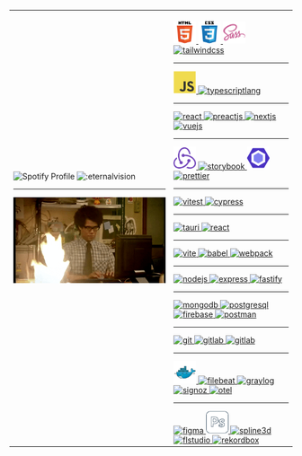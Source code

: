 <div align="center">
  <table>
    <tr>
      <td valign="middle">
        <img
          src="https://spotify-github-profile.kittinanx.com/api/view?uid=31csja3bnd7oq3igyhi5xauxdceu&cover_image=true&theme=default&show_offline=true&background_color=121212&interchange=false&bar_color=53b14f&bar_color_cover=false"
          alt="Spotify Profile" />
        <img
          src="https://count.getloli.com/get/@:eternalvision"
          alt=":eternalvision" />
        <hr/>
        <img src="./fire.gif" />
      </td>
      <td valign="top">
      </br>
        <a href="https://www.w3.org/html/" target="_blank" rel="noreferrer">
          <img
            src="https://raw.githubusercontent.com/devicons/devicon/master/icons/html5/html5-original-wordmark.svg"
            alt="html5"
            width="40"
            height="40" />
        </a>
        <a href="https://www.w3schools.com/css/" target="_blank" rel="noreferrer">
          <img
            src="https://raw.githubusercontent.com/devicons/devicon/master/icons/css3/css3-original-wordmark.svg"
            alt="css3"
            width="40"
            height="40" />
        </a>
        <a href="https://sass-lang.com" target="_blank" rel="noreferrer">
          <img
            src="https://raw.githubusercontent.com/devicons/devicon/master/icons/sass/sass-original.svg"
            alt="sass"
            width="40"
            height="40" />
        </a>
        <a href="https://tailwindcss.com/" target="_blank" rel="noreferrer">
          <img
            src="https://tailwindcss.com/favicons/apple-touch-icon.png"
            alt="tailwindcss"
            width="50"
            height="40" />
        </a>
        <hr/>
        <a
          href="https://developer.mozilla.org/en-US/docs/Web/JavaScript"
          target="_blank"
          rel="noreferrer">
          <img
            src="https://raw.githubusercontent.com/devicons/devicon/master/icons/javascript/javascript-original.svg"
            alt="javascript"
            width="40"
            height="40" />
        </a>
        <a href="https://www.typescriptlang.org/" target="_blank" rel="noreferrer">
          <img
            src="https://www.typescriptlang.org/favicon.ico"
            alt="typescriptlang"
            width="40"
            height="40" />
        </a>
        <hr/>
        <a href="https://react.dev/" target="_blank" rel="noreferrer">
          <img
            src="https://react.dev/favicon.ico"
            alt="react"
            width="40"
            height="40" />
        </a>
        <a href="https://preactjs.com/" target="_blank" rel="noreferrer">
          <img
            src="https://preactjs.com/favicon.ico"
            alt="preactjs"
            width="40"
            height="40" />
        </a>
        <a href="https://nextjs.org/" target="_blank" rel="noreferrer">
          <img
            src="https://nextjs.org/favicon.ico"
            alt="nextjs"
            width="40"
            height="40" />
        </a>
        <a href="https://vuejs.org/" target="_blank" rel="noreferrer">
          <img
            src="https://vuejs.org/logo.svg"
            alt="vuejs"
            width="40"
            height="40" />
        </a>
        <hr/>
        <a href="https://redux.js.org/" target="_blank" rel="noreferrer">
          <img
            src="https://raw.githubusercontent.com/devicons/devicon/master/icons/redux/redux-original.svg"
            alt="redux"
            width="40"
            height="40" />
        </a>
        <a href="https://storybook.js.org/" target="_blank" rel="noreferrer">
          <img
            src="https://storybook.js.org/icon.svg"
            alt="storybook"
            width="40"
            height="40" />
        </a>
        <a href="https://eslint.org/" target="_blank" rel="noreferrer">
          <img
            src="https://raw.githubusercontent.com/devicons/devicon/master/icons/eslint/eslint-original.svg"
            alt="eslint"
            width="40"
            height="40" />
        </a>
        <a href="https://prettier.io/" target="_blank" rel="noreferrer">
          <img
            src="https://prettier.io/icon.png"
            alt="prettier"
            width="40"
            height="40" />
        </a>
        <hr/>
        <a href="https://vitest.dev/" target="_blank" rel="noreferrer">
          <img
            src="https://vitest.dev/logo.svg"
            alt="vitest"
            width="40"
            height="40" />
        </a>
        <a href="https://www.cypress.io/" target="_blank" rel="noreferrer">
          <img
            src="https://www.cypress.io/favicon.ico"
            alt="cypress"
            width="40"
            height="40" />
        </a>
        <hr/>
        <a href="https://tauri.app/" target="_blank" rel="noreferrer">
          <img
            src="https://tauri.app/favicon.svg"
            alt="tauri"
            width="40"
            height="40" />
        </a>
        <a href="https://www.electronjs.org/" target="_blank" rel="noreferrer">
          <img
            src="https://www.electronjs.org/assets/img/favicon.ico"
            alt="react"
            width="40"
            height="40" />
        </a>
        <hr/>
        <a href="https://vite.dev/" target="_blank" rel="noreferrer">
          <img
            src="https://vite.dev/logo.svg"
            alt="vite"
            width="40"
            height="40" />
        </a>
        <a href="https://babeljs.io/" target="_blank" rel="noreferrer">
          <img
            src="https://babeljs.io/img/favicon.png"
            alt="babel"
            width="40"
            height="40" />
        </a>
        <a href="https://webpack.js.org/" target="_blank" rel="noreferrer">
          <img
            src="https://webpack.js.org/icon_150x150.png"
            alt="webpack"
            width="40"
            height="40" />
        </a>
        <hr/>
        <a href="https://nodejs.org" target="_blank" rel="noreferrer">
          <img
            src="https://nodejs.org/static/images/favicons/favicon.png"
            alt="nodejs"
            width="40"
            height="40" />
        </a>
        <a href="https://expressjs.com/" target="_blank" rel="noreferrer">
          <img
            src="https://expressjs.com/images/favicon.png"
            alt="express"
            width="40"
            height="40" />
        </a>
        <a href="https://fastify.dev/" target="_blank" rel="noreferrer">
          <img
            src="https://fastify.io/img/logos/fastify-black.svg"
            alt="fastify"
            width="80"
            height="40" />
        </a>
        <hr/>
        <a href="https://www.mongodb.com/" target="_blank" rel="noreferrer">
          <img
            src="https://www.mongodb.com/assets/images/global/favicon.ico"
            alt="mongodb"
            width="40"
            height="40" />
        </a>
        <a href="https://www.postgresql.org/">
          <img
            src="https://www.postgresql.org/favicon.ico"
            width="40"
            height="40"
            alt="postgresql" />
        </a>
        <a href="https://firebase.google.com/" target="_blank" rel="noreferrer">
          <img
            src="https://www.vectorlogo.zone/logos/firebase/firebase-icon.svg"
            alt="firebase"
            width="40"
            height="40" />
        </a>
        <a href="https://postman.com" target="_blank" rel="noreferrer">
          <img
            src="https://voyager.postman.com/logo/postman-logo-icon-orange.svg"
            alt="postman"
            width="40"
            height="40" />
        </a>
        <hr/>
        <a href="https://git-scm.com/" target="_blank" rel="noreferrer">
          <img
            src="https://www.vectorlogo.zone/logos/git-scm/git-scm-icon.svg"
            alt="git"
            width="40"
            height="40" />
        </a>
        <a href="https://github.com/" target="_blank" rel="noreferrer">
          <img
            src="https://github.githubassets.com/favicons/favicon-dark.svg"
            alt="gitlab"
            width="40"
            height="40" />
        </a>
        <a href="https://about.gitlab.com/" target="_blank" rel="noreferrer">
          <img
            src="https://about.gitlab.com/images/ico/favicon.ico"
            alt="gitlab"
            width="40"
            height="40" />
        </a>
        <hr/>
         <a href="https://www.docker.com/" target="_blank" rel="noreferrer">
          <img
            src="https://raw.githubusercontent.com/devicons/devicon/master/icons/docker/docker-original.svg"
            alt="docker"
            width="40"
            height="40" />
        </a>
        <a href="https://www.elastic.co/beats/filebeat" target="_blank" rel="noreferrer">
          <img
            src="https://www.elastic.co/favicon.ico"
            alt="filebeat"
            width="40"
            height="40" />
        </a>
        <a href="https://graylog.org/" target="_blank" rel="noreferrer">
          <img
            src="https://graylog.org/wp-content/uploads/2024/04/Graylog_Logo_2024_icon_blueblack-01.png"
            alt="graylog"
            width="40"
            height="40" />
        </a>
        <a href="https://signoz.io/" target="_blank" rel="noreferrer">
          <img
            src="https://signoz.io/img/SigNozLogo-orange.svg"
            alt="signoz"
            width="40"
            height="40" />
        </a>
        <a href="https://opentelemetry.io/" target="_blank" rel="noreferrer">
          <img
            src="https://opentelemetry.io/favicons/favicon.ico"
            alt="otel"
            width="40"
            height="40" />
        </a>
        <hr/>
        <a href="https://www.figma.com/" target="_blank" rel="noreferrer">
          <img
            src="https://www.vectorlogo.zone/logos/figma/figma-icon.svg"
            alt="figma"
            width="40"
            height="40" />
        </a>
        <a href="https://www.adobe.com/cz/products/photoshop.html" target="_blank" rel="noreferrer">
          <img
            src="https://raw.githubusercontent.com/devicons/devicon/master/icons/photoshop/photoshop-line.svg"
            alt="photoshop"
            width="40"
            height="40" />
        </a>
        <a href="https://spline.design/" target="_blank" rel="noreferrer">
          <img
            src="https://spline.design/images/icon_favicon32x32.png"
            alt="spline3d"
            width="40"
            height="40" />
        </a>
        <a href="https://www.image-line.com/fl-studio/" target="_blank" rel="noreferrer">
          <img
            src="https://www.image-line.com/favicon.ico"
            alt="flstudio"
            width="40"
            height="40" />
        </a>
        <a href="https://rekordbox.com/en/" target="_blank" rel="noreferrer">
          <img
            src="https://cdn.rekordbox.com/home-2022/v10/img/2022/common/meta/favicon.ico"
            alt="rekordbox"
            width="40"
            height="40" />
        </a>
        </br>
      </td>
    </tr>
  </table>
</div>
